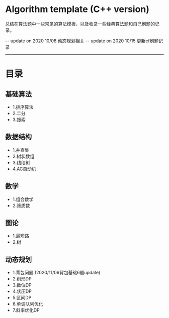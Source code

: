 # Algorithm template (C++ version)
总结在算法题中一些常见的算法模板，以及收录一些经典算法题和自己刷题的记录。

-- update on 2020 10/08 
动态规划相关
-- update on 2020 10/15
更新cf刷题记录

----
# 目录
## 基础算法
- 1.排序算法
- 2.二分
- 3.搜索

## 数据结构
- 1.并查集
- 2.树状数组
- 3.线段树
- 4.AC自动机

## 数学
- 1.组合数学
- 2.筛质数

## 图论
- 1.最短路
- 2.树

## 动态规划
- 1.背包问题 (2020/11/06背包基础6题update)
- 2.树形DP
- 3.数位DP
- 4.状压DP
- 5.区间DP
- 6.单调队列优化
- 7.斜率优化DP
